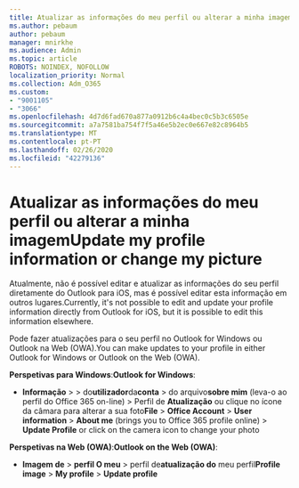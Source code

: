 ```yaml
---
title: Atualizar as informações do meu perfil ou alterar a minha imagem
ms.author: pebaum
author: pebaum
manager: mnirkhe
ms.audience: Admin
ms.topic: article
ROBOTS: NOINDEX, NOFOLLOW
localization_priority: Normal
ms.collection: Adm_O365
ms.custom:
- "9001105"
- "3066"
ms.openlocfilehash: 4d7d6fad670a877a0912b6c4a4bec0c5b3c6505e
ms.sourcegitcommit: a7a7581ba754f7f5a46e5b2ec0e667e82c8964b5
ms.translationtype: MT
ms.contentlocale: pt-PT
ms.lasthandoff: 02/26/2020
ms.locfileid: "42279136"
---
```

# <a name="update-my-profile-information-or-change-my-picture"></a><span data-ttu-id="11505-102">Atualizar as informações do meu perfil ou alterar a minha imagem</span><span class="sxs-lookup"><span data-stu-id="11505-102">Update my profile information or change my picture</span></span>

<span data-ttu-id="11505-103">Atualmente, não é possível editar e atualizar as informações do seu perfil diretamente do Outlook para iOS, mas é possível editar esta informação em outros lugares.</span><span class="sxs-lookup"><span data-stu-id="11505-103">Currently, it's not possible to edit and update your profile information directly from Outlook for iOS, but it is possible to edit this information elsewhere.</span></span> 

<span data-ttu-id="11505-104">Pode fazer atualizações para o seu perfil no Outlook for Windows ou Outlook na Web (OWA).</span><span class="sxs-lookup"><span data-stu-id="11505-104">You can make updates to your profile in either Outlook for Windows or Outlook on the Web (OWA).</span></span> 

<span data-ttu-id="11505-105">**Perspetivas para Windows**:</span><span class="sxs-lookup"><span data-stu-id="11505-105">**Outlook for Windows**:</span></span> 

- <span data-ttu-id="11505-106">**Informação** >  > do**utilizador**da**conta** > do arquivo**sobre mim** (leva-o ao perfil do Office 365 on-line) > Perfil de **Atualização** ou clique no ícone da câmara para alterar a sua foto</span><span class="sxs-lookup"><span data-stu-id="11505-106">**File** > **Office Account** > **User information** > **About me** (brings you to Office 365 profile online) > **Update Profile** or click on the camera icon to change your photo</span></span>  
  
<span data-ttu-id="11505-107">**Perspetivas na Web (OWA)**:</span><span class="sxs-lookup"><span data-stu-id="11505-107">**Outlook on the Web (OWA)**:</span></span> 

- <span data-ttu-id="11505-108">**Imagem de** > **perfil O meu** > perfil de**atualização do** meu perfil</span><span class="sxs-lookup"><span data-stu-id="11505-108">**Profile image** > **My profile** > **Update profile**</span></span>
